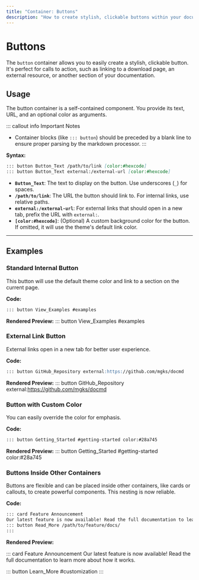 ```yaml
---
title: "Container: Buttons"
description: "How to create stylish, clickable buttons within your documentation for calls to action."
---
```


# Buttons

The `button` container allows you to easily create a stylish, clickable button. It's perfect for calls to action, such as linking to a download page, an external resource, or another section of your documentation.

## Usage

The button container is a self-contained component. You provide its text, URL, and an optional color as arguments.

::: callout info Important Notes
- Container blocks (like `::: button`) should be preceded by a blank line to ensure proper parsing by the markdown processor.
:::

**Syntax:**
```markdown
::: button Button_Text /path/to/link [color:#hexcode]
::: button Button_Text external:/external-url [color:#hexcode]
```

-   **`Button_Text`**: The text to display on the button. Use underscores (`_`) for spaces.
-   **`/path/to/link`**: The URL the button should link to. For internal links, use relative paths.
-   **`external:/external-url`**: For external links that should open in a new tab, prefix the URL with `external:`.
-   **`[color:#hexcode]`**: (Optional) A custom background color for the button. If omitted, it will use the theme's default link color.

---

## Examples

### Standard Internal Button

This button will use the default theme color and link to a section on the current page.

**Code:**
```markdown
::: button View_Examples #examples
```

**Rendered Preview:**
::: button View_Examples #examples

### External Link Button

External links open in a new tab for better user experience.

**Code:**
```markdown
::: button GitHub_Repository external:https://github.com/mgks/docmd
```

**Rendered Preview:**
::: button GitHub_Repository external:https://github.com/mgks/docmd

### Button with Custom Color

You can easily override the color for emphasis.

**Code:**
```markdown
::: button Getting_Started #getting-started color:#28a745
```

**Rendered Preview:**
::: button Getting_Started #getting-started color:#28a745

### Buttons Inside Other Containers

Buttons are flexible and can be placed inside other containers, like cards or callouts, to create powerful components. This nesting is now reliable.

**Code:**

```markdown
::: card Feature Announcement
Our latest feature is now available! Read the full documentation to learn more about how it works.
::: button Read_More /path/to/feature/docs/
:::
```

**Rendered Preview:**

::: card Feature Announcement
Our latest feature is now available! Read the full documentation to learn more about how it works.

::: button Learn_More #customization
:::